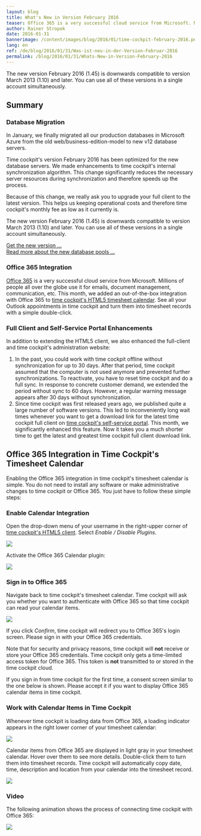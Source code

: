 ```yaml
---
layout: blog
title: What's New in Version February 2016
teaser: Office 365 is a very successful cloud service from Microsoft. Millions of people all over the globe use it for emails, document management, communication, etc. This month, we added an out-of-the-box integration with Office 365 to time cockpit's HTML5 timesheet calendar. See all your Outlook appointments in time cockpit and turn them into timesheet records with a simple double-click.
author: Rainer Stropek
date: 2016-01-31
bannerimage: /content/images/blog/2016/01/time-cockpit-february-2016.png
lang: en
ref: /de/blog/2016/01/31/Was-ist-neu-in-der-Version-Februar-2016
permalink: /blog/2016/01/31/Whats-New-in-Version-February-2016
---
```


<p xmlns="http://www.w3.org/1999/xhtml">The new version February 2016 (1.45) is downwards compatible to version March 2013 (1.10) and later. You can use all of these versions in a single account simultaneously.</p><h2 xmlns="http://www.w3.org/1999/xhtml">Summary</h2><h3 xmlns="http://www.w3.org/1999/xhtml">Database Migration</h3><p xmlns="http://www.w3.org/1999/xhtml">In January, we finally migrated all our production databases in Microsoft Azure from the old web/business-edition-model to new v12 database servers.</p><p xmlns="http://www.w3.org/1999/xhtml">Time cockpit's version February 2016 has been optimized for the new database servers. We made enhancements to time cockpit's internal synchronization algorithm. This change significantly reduces the necessary server resources during synchronization and therefore speeds up the process.</p><p class="showcase" xmlns="http://www.w3.org/1999/xhtml">Because of this change, we really ask you to upgrade your full client to the latest version. This helps us keeping operational costs and therefore time cockpit's monthly fee as low as it currently is.</p><p xmlns="http://www.w3.org/1999/xhtml">The new version February 2016 (1.45) is downwards compatible to version March 2013 (1.10) and later. You can use all of these versions in a single account simultaneously.</p><p xmlns="http://www.w3.org/1999/xhtml">
  <a href="~/account/download">Get the new version ...</a>
  <br />
  <a href="~/blog/2016/01/31/Hello-Database-Pools">Read more about the new database pools ...</a>
</p><h3 xmlns="http://www.w3.org/1999/xhtml">Office 365 Integration</h3><p xmlns="http://www.w3.org/1999/xhtml">
  <a href="https://products.office.com/" target="_blank">Office 365</a> is a very successful cloud service from Microsoft. Millions of people all over the globe use it for emails, document management, communication, etc. This month, we added an out-of-the-box integration with Office 365 to <a href="http://web.timecockpit.com" target="_blank">time cockpit's HTML5 timesheet calendar</a>. See all your Outlook appointments in time cockpit and turn them into timesheet records with a simple double-click.</p><h3 xmlns="http://www.w3.org/1999/xhtml">Full Client and Self-Service Portal Enhancements</h3><p xmlns="http://www.w3.org/1999/xhtml">In addition to extending the HTML5 client, we also enhanced the full-client and time cockpit's administration website:</p><ol xmlns="http://www.w3.org/1999/xhtml">
  <li>In the past, you could work with time cockpit offline without synchronization for up to 30 days. After that period, time cockpit assumed that the computer is not used anymore and prevented further synchronizations. To reactivate, you have to reset time cockpit and do a full sync. In response to concrete customer demand, we extended the period without sync to 60 days. However, a regular warning message appears after 30 days without synchronization.</li>
  <li>Since time cockpit was first released years ago, we published quite a large number of software versions. This led to inconveniently long wait times whenever you want to get a download link for the latest time cockpit full client on <a href="~/sign-in" target="_blank">time cockpit's self-service portal</a>. This month, we significantly enhanced this feature. Now it takes you a much shorter time to get the latest and greatest time cockpit full client download link.</li>
</ol><h2 xmlns="http://www.w3.org/1999/xhtml">Office 365 Integration in Time Cockpit's Timesheet Calendar</h2><p xmlns="http://www.w3.org/1999/xhtml">Enabling the Office 365 integration in time cockpit's timesheet calendar is simple. You do not need to install any software or make administrative changes to time cockpit or Office 365. You just have to follow these simple steps:</p><h3 xmlns="http://www.w3.org/1999/xhtml">Enable Calendar Integration</h3><p xmlns="http://www.w3.org/1999/xhtml">Open the drop-down menu of your username in the right-upper corner of <a href="https://web.timecockpit.com" target="_blank">time cockpit's HTML5 client</a>. Select <em>Enable / Disable Plugins</em>.</p><p xmlns="http://www.w3.org/1999/xhtml">
  <img src="{{site.baseurl}}/content/images/blog/2016/01/enable-disable-plugins.png" />
</p><p xmlns="http://www.w3.org/1999/xhtml">Activate the Office 365 Calendar plugin:</p><p xmlns="http://www.w3.org/1999/xhtml">
  <img src="{{site.baseurl}}/content/images/blog/2016/01/active-office-365-calendar.png" />
</p><h3 xmlns="http://www.w3.org/1999/xhtml">Sign in to Office 365</h3><p xmlns="http://www.w3.org/1999/xhtml">Navigate back to time cockpit's timesheet calendar. Time cockpit will ask you whether you want to authenticate with Office 365 so that time cockpit can read your calendar items.</p><p xmlns="http://www.w3.org/1999/xhtml">
  <img src="{{site.baseurl}}/content/images/blog/2016/01/sign-in-confirmation.png" />
</p><p xmlns="http://www.w3.org/1999/xhtml">If you click <em>Confirm</em>, time cockpit will redirect you to Office 365's login screen. Please sign in with your Office 365 credentials.</p><p class="showcase" xmlns="http://www.w3.org/1999/xhtml">Note that for security and privacy reasons, time cockpit will <strong>not</strong> receive or store your Office 365 credentials. Time cockpit only gets a time-limited access token for Office 365. This token is <strong>not</strong> transmitted to or stored in the time cockpit cloud.</p><p xmlns="http://www.w3.org/1999/xhtml">If you sign in from time cockpit for the first time, a consent screen similar to the one below is shown. Please accept it if you want to display Office 365 calendar items in time cockpit.</p><f:function name="Composite.Media.ImageGallery.Slimbox2" xmlns:f="http://www.composite.net/ns/function/1.0">
  <f:param name="MediaImage" value="MediaArchive:5841428d-60e0-4aa0-8a51-b6a454f47712" xmlns:f="http://www.composite.net/ns/function/1.0" />
  <f:param name="ThumbnailMaxWidth" value="800" xmlns:f="http://www.composite.net/ns/function/1.0" />
  <f:param name="ThumbnailMaxHeight" value="800" xmlns:f="http://www.composite.net/ns/function/1.0" />
  <f:param name="ImageMaxWidth" value="1920" xmlns:f="http://www.composite.net/ns/function/1.0" />
  <f:param name="ImageMaxHeight" value="1280" xmlns:f="http://www.composite.net/ns/function/1.0" />
</f:function><h3 xmlns="http://www.w3.org/1999/xhtml">Work with Calendar Items in Time Cockpit</h3><p xmlns="http://www.w3.org/1999/xhtml">Whenever time cockpit is loading data from Office 365, a loading indicator appears in the right lower corner of your timesheet calendar:</p><p xmlns="http://www.w3.org/1999/xhtml">
  <img src="{{site.baseurl}}/content/images/blog/2016/01/loading-indicator.png" />
</p><p xmlns="http://www.w3.org/1999/xhtml">Calendar items from Office 365 are displayed in light gray in your timesheet calendar. Hover over them to see more details. Double-click them to turn them into timesheet records. Time cockpit will automatically copy date, time, description and location from your calendar into the timesheet record.</p><p xmlns="http://www.w3.org/1999/xhtml">
  <img src="{{site.baseurl}}/content/images/blog/2016/01/calendar-items.png" />
</p><h3 xmlns="http://www.w3.org/1999/xhtml">Video</h3><p xmlns="http://www.w3.org/1999/xhtml">The following animation shows the process of connecting time cockpit with Office 365:</p><p xmlns="http://www.w3.org/1999/xhtml">
  <img src="{{site.baseurl}}/content/images/blog/2016/01/office-365-calendar-in-time-cockpit.gif" />
</p>